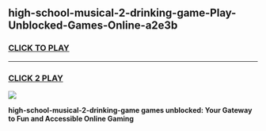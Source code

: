 
## high-school-musical-2-drinking-game-Play-Unblocked-Games-Online-a2e3b
<h3>
<a href="https://premium76.site?title=high-school-musical-2-drinking-game&ref=24A">CLICK TO PLAY</a></h3>
<hr>

<h3>
<a href="https://premium76.site?title=high-school-musical-2-drinking-game&ref=24A">CLICK 2 PLAY</a>
  
</h3>

<a href="https://premium76.site?title=high-school-musical-2-drinking-game&ref=24A"><img src="https://clearcache.store/games.png"></a>


**high-school-musical-2-drinking-game games unblocked: Your Gateway to Fun and Accessible Online Gaming**
